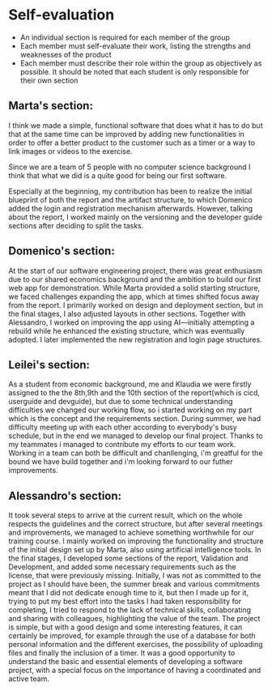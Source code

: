 # Self-evaluation

- An individual section is required for each member of the group
- Each member must self-evaluate their work, listing the strengths and weaknesses of the product
- Each member must describe their role within the group as objectively as possible. It should be noted that each student is only responsible for their own section

## Marta's section:

I think we made a simple, functional software that does what it has to do but that at the same time can be improved by adding new functionalities in order to offer a better product to the customer such as a timer or a way to link images or videos to the exercise.

Since we are a team of 5 people with no computer science background I think that what we did is a quite good for being our first software.

Especially at the beginning, my contribution has been to realize the initial blueprint of both the report and the artifact structure, to which Domenico added the login and registration mechanism afterwards.
However, talking about the report, I worked mainly on the versioning and the developer guide sections after deciding to split the tasks.

## Domenico's section:

At the start of our software engineering project, there was great enthusiasm due to our shared economics background and the ambition to build our first web app for demonstration. While Marta provided a solid starting structure, we faced challenges expanding the app, which at times shifted focus away from the report. I primarily worked on design and deployment section, but in the final stages, I also adjusted layouts in other sections.
Together with Alessandro, I worked on improving the app using AI—initially attempting a rebuild while he enhanced the existing structure, which was eventually adopted. I later implemented the new registration and login page structures.

## Leilei's section:

As a student from economic background, me and Klaudia we were firstly assigned to the the 8th,9th and the 10th section of the report(which is cicd, userguide and devguide), but due to some technical understanding difficulties we changed our working flow, so i started working on my part which is the concept and the requirements section. During summer, we had difficulty meeting up with each other according to everybody's busy schedule, but in the end we managed to develop our final project. Thanks to my teammates i managed to contribute my efforts to our team work. Working in a team can both be difficult and chanllenging, i'm greatful for the bound we have build together and i'm looking forward to our futher improvements.

## Alessandro's section:

It took several steps to arrive at the current result, which on the whole respects the guidelines and the correct structure, but after several meetings and improvements, we managed to achieve something worthwhile for our training course. I mainly worked on improving the functionality and structure of the initial design set up by Marta, also using artificial intelligence tools. In the final stages, I developed some sections of the report, Validation and Development, and added some necessary requirements such as the license, that were previously missing. Initially, I was not as committed to the project as I should have been, the summer break and various commitments meant that I did not dedicate enough time to it, but then I made up for it, trying to put my best effort into the tasks I had taken responsibility for completing, I tried to respond to the lack of technical skills, collaborating and sharing with colleagues, highlighting the value of the team.  The project is simple, but with a good design and some interesting features, it can certainly be improved, for example through the use of a database for both personal information and the different exercises, the possibility of uploading files and finally the inclusion of a timer.
It was a good opportunity to understand the basic and essential elements of developing a software project, with a special focus on the importance of having a coordinated and active team. 
